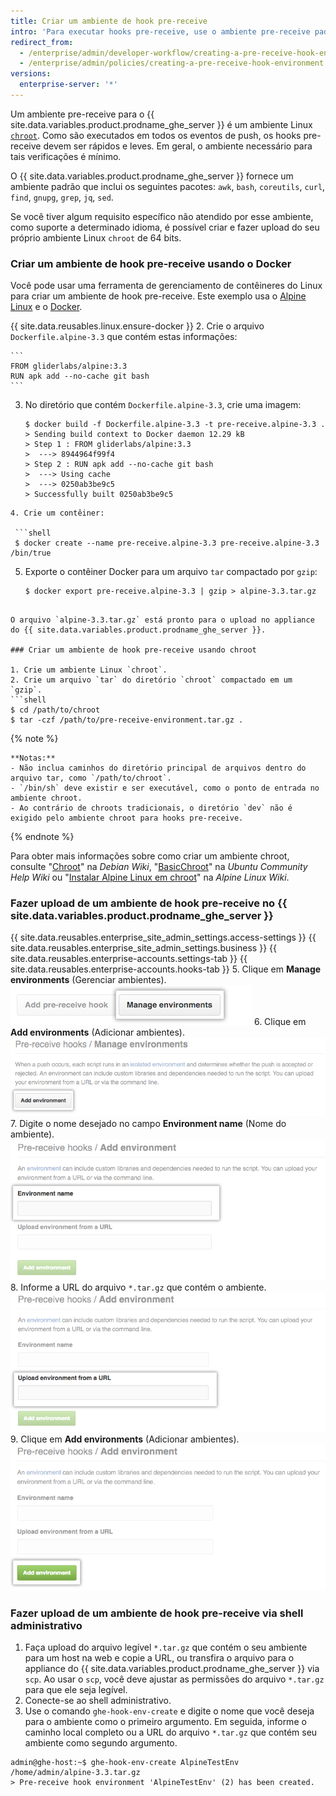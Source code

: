 ```yaml
---
title: Criar um ambiente de hook pre-receive
intro: 'Para executar hooks pre-receive, use o ambiente pre-receive padrão ou crie um ambiente personalizado.'
redirect_from:
  - /enterprise/admin/developer-workflow/creating-a-pre-receive-hook-environment
  - /enterprise/admin/policies/creating-a-pre-receive-hook-environment
versions:
  enterprise-server: '*'
---
```


Um ambiente pre-receive para o {{ site.data.variables.product.prodname_ghe_server }} é um ambiente Linux [`chroot`](https://en.wikipedia.org/wiki/Chroot). Como são executados em todos os eventos de push, os hooks pre-receive devem ser rápidos e leves. Em geral, o ambiente necessário para tais verificações é mínimo.

O {{ site.data.variables.product.prodname_ghe_server }} fornece um ambiente padrão que inclui os seguintes pacotes: `awk`,  `bash`, `coreutils`, `curl`, `find`, `gnupg`, `grep`, `jq`, `sed`.

Se você tiver algum requisito específico não atendido por esse ambiente, como suporte a determinado idioma, é possível criar e fazer upload do seu próprio ambiente Linux `chroot` de 64 bits.

### Criar um ambiente de hook pre-receive usando o Docker

Você pode usar uma ferramenta de gerenciamento de contêineres do Linux para criar um ambiente de hook pre-receive. Este exemplo usa o [Alpine Linux](http://www.alpinelinux.org/) e o [Docker](https://www.docker.com/).

{{ site.data.reusables.linux.ensure-docker }}
2. Crie o arquivo `Dockerfile.alpine-3.3` que contém estas informações:

    ```
    FROM gliderlabs/alpine:3.3
    RUN apk add --no-cache git bash
    ```
3. No diretório que contém `Dockerfile.alpine-3.3`, crie uma imagem:

   ```shell
   $ docker build -f Dockerfile.alpine-3.3 -t pre-receive.alpine-3.3 .
   > Sending build context to Docker daemon 12.29 kB
   > Step 1 : FROM gliderlabs/alpine:3.3
   >  ---> 8944964f99f4
   > Step 2 : RUN apk add --no-cache git bash
   >  ---> Using cache
   >  ---> 0250ab3be9c5
   > Successfully built 0250ab3be9c5
  ```
4. Crie um contêiner:

   ```shell
   $ docker create --name pre-receive.alpine-3.3 pre-receive.alpine-3.3 /bin/true
  ```
5. Exporte o contêiner Docker para um arquivo `tar` compactado por `gzip`:

   ```shell
   $ docker export pre-receive.alpine-3.3 | gzip > alpine-3.3.tar.gz
  ```

  O arquivo `alpine-3.3.tar.gz` está pronto para o upload no appliance do {{ site.data.variables.product.prodname_ghe_server }}.

### Criar um ambiente de hook pre-receive usando chroot

1. Crie um ambiente Linux `chroot`.
2. Crie um arquivo `tar` do diretório `chroot` compactado em um `gzip`.
  ```shell
  $ cd /path/to/chroot
  $ tar -czf /path/to/pre-receive-environment.tar.gz .
   ```

  {% note %}

    **Notas:**
    - Não inclua caminhos do diretório principal de arquivos dentro do arquivo tar, como `/path/to/chroot`.
    - `/bin/sh` deve existir e ser executável, como o ponto de entrada no ambiente chroot.
    - Ao contrário de chroots tradicionais, o diretório `dev` não é exigido pelo ambiente chroot para hooks pre-receive.

  {% endnote %}

Para obter mais informações sobre como criar um ambiente chroot, consulte "[Chroot](https://wiki.debian.org/chroot)" na *Debian Wiki*, "[BasicChroot](https://help.ubuntu.com/community/BasicChroot)" na *Ubuntu Community Help Wiki* ou "[Instalar Alpine Linux em chroot](http://wiki.alpinelinux.org/wiki/Installing_Alpine_Linux_in_a_chroot)" na *Alpine Linux Wiki*.

### Fazer upload de um ambiente de hook pre-receive no {{ site.data.variables.product.prodname_ghe_server }}

{{ site.data.reusables.enterprise_site_admin_settings.access-settings }}
{{ site.data.reusables.enterprise_site_admin_settings.business }}
{{ site.data.reusables.enterprise-accounts.settings-tab }}
{{ site.data.reusables.enterprise-accounts.hooks-tab }}
5. Clique em **Manage environments** (Gerenciar ambientes). ![Gerenciar ambientes](/assets/images/enterprise/site-admin-settings/manage-pre-receive-environments.png)
6. Clique em **Add environments** (Adicionar ambientes). ![Adicionar ambiente](/assets/images/enterprise/site-admin-settings/add-pre-receive-environment.png)
7. Digite o nome desejado no campo **Environment name** (Nome do ambiente). ![Nome do ambiente](/assets/images/enterprise/site-admin-settings/pre-receive-environment-name.png)
8. Informe a URL do arquivo `*.tar.gz` que contém o ambiente. ![Fazer upload de um ambiente a partir da URL](/assets/images/enterprise/site-admin-settings/upload-environment-from-url.png)
9. Clique em **Add environments** (Adicionar ambientes). ![Botão Adicionar ambiente](/assets/images/enterprise/site-admin-settings/add-environment-button.png)

### Fazer upload de um ambiente de hook pre-receive via shell administrativo
1. Faça upload do arquivo legível `*.tar.gz` que contém o seu ambiente para um host na web e copie a URL, ou transfira o arquivo para o appliance do {{ site.data.variables.product.prodname_ghe_server }} via `scp`. Ao usar o `scp`, você deve ajustar as permissões do arquivo `*.tar.gz` para que ele seja legível.
1.  Conecte-se ao shell administrativo.
2.  Use o comando `ghe-hook-env-create` e digite o nome que você deseja para o ambiente como o primeiro argumento. Em seguida, informe o caminho local completo ou a URL do arquivo `*.tar.gz` que contém seu ambiente como segundo argumento.

   ```shell
   admin@ghe-host:~$ ghe-hook-env-create AlpineTestEnv /home/admin/alpine-3.3.tar.gz
   > Pre-receive hook environment 'AlpineTestEnv' (2) has been created.
  ```

